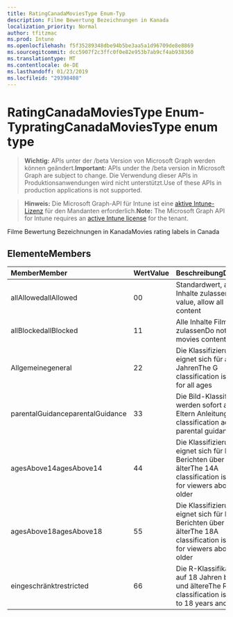 ```yaml
---
title: RatingCanadaMoviesType Enum-Typ
description: Filme Bewertung Bezeichnungen in Kanada
localization_priority: Normal
author: tfitzmac
ms.prod: Intune
ms.openlocfilehash: f5f35289348dbe94b5be3aa5a1d96709de8e8869
ms.sourcegitcommit: dcc5907f2c3ffc0f0e82e953b7ab9cf4ab938360
ms.translationtype: MT
ms.contentlocale: de-DE
ms.lasthandoff: 01/23/2019
ms.locfileid: "29398408"
---
```

# <a name="ratingcanadamoviestype-enum-type"></a><span data-ttu-id="53ce3-103">RatingCanadaMoviesType Enum-Typ</span><span class="sxs-lookup"><span data-stu-id="53ce3-103">ratingCanadaMoviesType enum type</span></span>

> <span data-ttu-id="53ce3-104">**Wichtig:** APIs unter der /beta Version von Microsoft Graph werden können geändert.</span><span class="sxs-lookup"><span data-stu-id="53ce3-104">**Important:** APIs under the /beta version in Microsoft Graph are subject to change.</span></span> <span data-ttu-id="53ce3-105">Die Verwendung dieser APIs in Produktionsanwendungen wird nicht unterstützt.</span><span class="sxs-lookup"><span data-stu-id="53ce3-105">Use of these APIs in production applications is not supported.</span></span>

> <span data-ttu-id="53ce3-106">**Hinweis:** Die Microsoft Graph-API für Intune ist eine [aktive Intune-Lizenz](https://go.microsoft.com/fwlink/?linkid=839381) für den Mandanten erforderlich.</span><span class="sxs-lookup"><span data-stu-id="53ce3-106">**Note:** The Microsoft Graph API for Intune requires an [active Intune license](https://go.microsoft.com/fwlink/?linkid=839381) for the tenant.</span></span>

<span data-ttu-id="53ce3-107">Filme Bewertung Bezeichnungen in Kanada</span><span class="sxs-lookup"><span data-stu-id="53ce3-107">Movies rating labels in Canada</span></span>

## <a name="members"></a><span data-ttu-id="53ce3-108">Elemente</span><span class="sxs-lookup"><span data-stu-id="53ce3-108">Members</span></span>
|<span data-ttu-id="53ce3-109">Member</span><span class="sxs-lookup"><span data-stu-id="53ce3-109">Member</span></span>|<span data-ttu-id="53ce3-110">Wert</span><span class="sxs-lookup"><span data-stu-id="53ce3-110">Value</span></span>|<span data-ttu-id="53ce3-111">Beschreibung</span><span class="sxs-lookup"><span data-stu-id="53ce3-111">Description</span></span>|
|:---|:---|:---|
|<span data-ttu-id="53ce3-112">allAllowed</span><span class="sxs-lookup"><span data-stu-id="53ce3-112">allAllowed</span></span>|<span data-ttu-id="53ce3-113">0</span><span class="sxs-lookup"><span data-stu-id="53ce3-113">0</span></span>|<span data-ttu-id="53ce3-114">Standardwert, alle Filme Inhalte zulassen</span><span class="sxs-lookup"><span data-stu-id="53ce3-114">Default value, allow all movies content</span></span>|
|<span data-ttu-id="53ce3-115">allBlocked</span><span class="sxs-lookup"><span data-stu-id="53ce3-115">allBlocked</span></span>|<span data-ttu-id="53ce3-116">1</span><span class="sxs-lookup"><span data-stu-id="53ce3-116">1</span></span>|<span data-ttu-id="53ce3-117">Alle Inhalte Filme nicht zulassen</span><span class="sxs-lookup"><span data-stu-id="53ce3-117">Do not allow any movies content</span></span>|
|<span data-ttu-id="53ce3-118">Allgemeine</span><span class="sxs-lookup"><span data-stu-id="53ce3-118">general</span></span>|<span data-ttu-id="53ce3-119">2</span><span class="sxs-lookup"><span data-stu-id="53ce3-119">2</span></span>|<span data-ttu-id="53ce3-120">Die Klassifizierung G eignet sich für alle Jahren</span><span class="sxs-lookup"><span data-stu-id="53ce3-120">The G classification is suitable for all ages</span></span>|
|<span data-ttu-id="53ce3-121">parentalGuidance</span><span class="sxs-lookup"><span data-stu-id="53ce3-121">parentalGuidance</span></span>|<span data-ttu-id="53ce3-122">3</span><span class="sxs-lookup"><span data-stu-id="53ce3-122">3</span></span>|<span data-ttu-id="53ce3-123">Die Bild-Klassifizierung werden sofort advises Eltern Anleitungen</span><span class="sxs-lookup"><span data-stu-id="53ce3-123">The PG classification advises parental guidance</span></span>|
|<span data-ttu-id="53ce3-124">agesAbove14</span><span class="sxs-lookup"><span data-stu-id="53ce3-124">agesAbove14</span></span>|<span data-ttu-id="53ce3-125">4</span><span class="sxs-lookup"><span data-stu-id="53ce3-125">4</span></span>|<span data-ttu-id="53ce3-126">Die Klassifizierung 14A eignet sich für Leser von Berichten über 14 oder älter</span><span class="sxs-lookup"><span data-stu-id="53ce3-126">The 14A classification is suitable for viewers above 14 or older</span></span>|
|<span data-ttu-id="53ce3-127">agesAbove18</span><span class="sxs-lookup"><span data-stu-id="53ce3-127">agesAbove18</span></span>|<span data-ttu-id="53ce3-128">5</span><span class="sxs-lookup"><span data-stu-id="53ce3-128">5</span></span>|<span data-ttu-id="53ce3-129">Die Klassifizierung 18A eignet sich für Leser von Berichten über 18 oder älter</span><span class="sxs-lookup"><span data-stu-id="53ce3-129">The 18A classification is suitable for viewers above 18 or older</span></span>|
|<span data-ttu-id="53ce3-130">eingeschränkt</span><span class="sxs-lookup"><span data-stu-id="53ce3-130">restricted</span></span>|<span data-ttu-id="53ce3-131">6</span><span class="sxs-lookup"><span data-stu-id="53ce3-131">6</span></span>|<span data-ttu-id="53ce3-132">Die R-Klassifikation ist auf 18 Jahren beschränkt und ältere</span><span class="sxs-lookup"><span data-stu-id="53ce3-132">The R classification is restricted to 18 years and older</span></span>|




